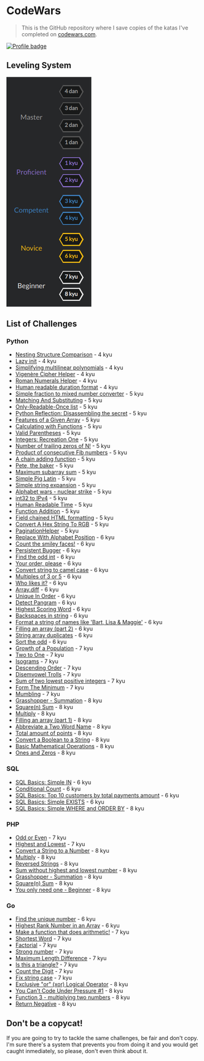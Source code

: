 # CodeWars

> This is the GitHub repository where I save copies of the katas I've completed on [codewars.com](https://www.codewars.com/).

[![Profile badge](https://www.codewars.com/users/danghh-1998/badges/large)](https://www.codewars.com/users/danghh-1998)

## Leveling System

![Leveling System](https://raw.githubusercontent.com/danghh-1998/codewars/master/screenshots/levels.png)

## List of Challenges

### Python

- [Nesting Structure Comparison](python/nesting_structure_comparison.py) - 4 kyu
- [Lazy init](python/lazy_init.py) - 4 kyu
- [Simplifying multilinear polynomials](python/simplifying_multilinear_polynomials.py) - 4 kyu
- [Vigenère Cipher Helper](python/vigenere_cipher_helper.py) - 4 kyu
- [Roman Numerals Helper](python/roman_numerals_helper.py) - 4 kyu
- [Human readable duration format](python/human_readable_duration_format.py) - 4 kyu
- [Simple fraction to mixed number converter](python/simple_fraction_to_mixed_number_converter.py) - 5 kyu
- [Matching And Substituting](python/matching_and_substituting.py) - 5 kyu
- [Only-Readable-Once list](python/only_readable_once_list.py) - 5 kyu
- [Python Reflection: Disassembling the secret](python/python_reflection:_disassembling_the_secret.py) - 5 kyu
- [Features of a Given Array](python/features_of_a_given_array.py) - 5 kyu
- [Calculating with Functions](python/calculating_with_functions.py) - 5 kyu
- [Valid Parentheses](python/valid_parentheses.py) - 5 kyu
- [Integers: Recreation One](python/integers_recreation_one.py) - 5 kyu
- [Number of trailing zeros of N!](python/number_of_trailing_zeros_of_N.py) - 5 kyu
- [Product of consecutive Fib numbers](python/product_of_consecutive_fib_numbers.py) - 5 kyu
- [A chain adding function](python/a_chain_adding_function.py) - 5 kyu
- [Pete, the baker](python/pete_the_baker.py) - 5 kyu
- [Maximum subarray sum](python/maximum_subarray_sum.py) - 5 kyu
- [Simple Pig Latin](python/simple_pig_latin.py) - 5 kyu
- [Simple string expansion](python/simple_string_expansion.py) - 5 kyu
- [Alphabet wars - nuclear strike](python/alphabet_wars_nuclear_strike.py) - 5 kyu
- [int32 to IPv4](python/int32_to_IPv4.py) - 5 kyu
- [Human Readable Time](python/human_readable_time.py) - 5 kyu
- [Function Addition](python/function_addition.py) - 5 kyu
- [Field chained HTML formatting](python/field_chained_HTML_formatting.py) - 5 kyu
- [Convert A Hex String To RGB](python/convert_a_hex_string_to_RGB.py) - 5 kyu
- [PaginationHelper](python/pagination_helper.py) - 5 kyu
- [Replace With Alphabet Position](python/replace_with_aphabet_position.py) - 6 kyu
- [Count the smiley faces!](python/count_the_smiley_faces.py) - 6 kyu
- [Persistent Bugger](python/persistent_bugger..py) - 6 kyu
- [Find the odd int](python/find_the_odd_int.py) - 6 kyu
- [Your order, please](python/your_order_please.py) - 6 kyu
- [Convert string to camel case](python/convert_string_to_camel_case.py) - 6 kyu
- [Multiples of 3 or 5](python/multiples_of_3_or_5.py) - 6 kyu
- [Who likes it?](python/who_likes_it.py) - 6 kyu
- [Array.diff](python/array_diff.py) - 6 kyu
- [Unique In Order](python/unique_in_order.py) - 6 kyu
- [Detect Pangram](python/detect_pangram.py) - 6 kyu
- [Highest Scoring Word](python/highest_scoring_word.py) - 6 kyu
- [Backspaces in string](python/backspaces_in_string.py) - 6 kyu
- [Format a string of names like 'Bart, Lisa & Maggie'](python/format_a_string_of_names_like_'Bart,%20Lisa%20&%20Maggie'.py) - 6 kyu
- [Filling an array (part 2)](python/filling_an_array_part_2.py) - 6 kyu
- [String array duplicates](python/string_array_duplicates.py) - 6 kyu
- [Sort the odd](python/sort_the_odd.py) - 6 kyu
- [Growth of a Population](python/growth_of_a_population.py) - 7 kyu
- [Two to One](python/two_to_one.py) - 7 kyu
- [Isograms](python/isograms.py) - 7 kyu
- [Descending Order](python/descending_order.py) - 7 kyu
- [Disemvowel Trolls](python/disemvowel_trolls.py) - 7 kyu
- [Sum of two lowest positive integers](python/sum_of_two_lowest_positive_integers.py) - 7 kyu
- [Form The Minimum](python/form_the_minimum.py) - 7 kyu
- [Mumbling](python/mumbling.py) - 7 kyu
- [Grasshopper - Summation](python/grasshopper_summation.py) - 8 kyu
- [Square(n) Sum](python/square_sum.py) - 8 kyu
- [Multiply](python/multiply.py) - 8 kyu
- [Filling an array (part 1)](python/filling_an_array_part_1.py) - 8 kyu
- [Abbreviate a Two Word Name](python/abbreviate_a_two_word_name.py) - 8 kyu
- [Total amount of points](python/total_amount_of_points.py) - 8 kyu
- [Convert a Boolean to a String](python/convert_a_boolean_to_a_string.py) - 8 kyu
- [Basic Mathematical Operations](python/basic_mathematical_operations.py) - 8 kyu
- [Ones and Zeros](python/ones_and_zeros.py) - 8 kyu

### SQL

- [SQL Basics: Simple IN](sql/sql_basics_simple_IN.sql) - 6 kyu
- [Conditional Count](sql/conditional_count.sql) - 6 kyu
- [SQL Basics: Top 10 customers by total payments amount](sql/sql_basics_top_10_customers_by_total_payments_amount.sql) - 6 kyu
- [SQL Basics: Simple EXISTS](sql/sql_basics_simple_EXISTS.sql) - 6 kyu
- [SQL Basics: Simple WHERE and ORDER BY](sql/sql_basics_simple_WHERE_and_ORDER_BY.sql) - 8 kyu

### PHP

- [Odd or Even](php/OddOrEven.php) - 7 kyu
- [Highest and Lowest](php/HighestAndLowest.php) - 7 kyu
- [Convert a String to a Number](php/ConvertAStringToANumber.php) - 8 kyu
- [Multiply](php/Multiply.php) - 8 kyu
- [Reversed Strings](php/ReversedStrings.php) - 8 kyu
- [Sum without highest and lowest number](php/SumWithoutHighestAndLowestNumber.php) - 8 kyu
- [Grasshopper - Summation](php/GrasshopperSummation.php) - 8 kyu
- [Square(n) Sum](php/SquareSum.php) - 8 kyu
- [You only need one - Beginner](php/YouOnlyNeedOneBeginner.php) - 8 kyu

### Go

- [Find the unique number](go/find_the_unique_number.go) - 6 kyu
- [Highest Rank Number in an Array](go/highest_rank_number_in_an_array.go) - 6 kyu
- [Make a function that does arithmetic!](go/make_a_function_that_does_arithmetic.go) - 7 kyu
- [Shortest Word](go/shortest_word.go) - 7 kyu
- [Factorial](go/factorial.go) - 7 kyu
- [Strong number](go/strong_number.go) - 7 kyu
- [Maximum Length Difference](go/maximum_length_difference.go) - 7 kyu
- [Is this a triangle?](go/is_this_a_triangle.go) - 7 kyu
- [Count the Digit](go/count_the_digit.go) - 7 kyu
- [Fix string case](go/fix_string_case.go) - 7 kyu
- [Exclusive "or" (xor) Logical Operator](go/exclusive_%22or%22_(xor)_logical_operator.go) - 8 kyu
- [You Can't Code Under Pressure #1](go/you_can't_code_under_pressure_%231.go) - 8 kyu
- [Function 3 - multiplying two numbers](go/multiplying_two_numbers.go) - 8 kyu
- [Return Negative](go/return_negative.go) - 8 kyu

## Don't be a copycat!

If you are going to try to tackle the same challenges, be fair and don't copy. I'm sure there's a system that prevents you from doing it and you would get caught inmediately, so please, don't even think about it.
